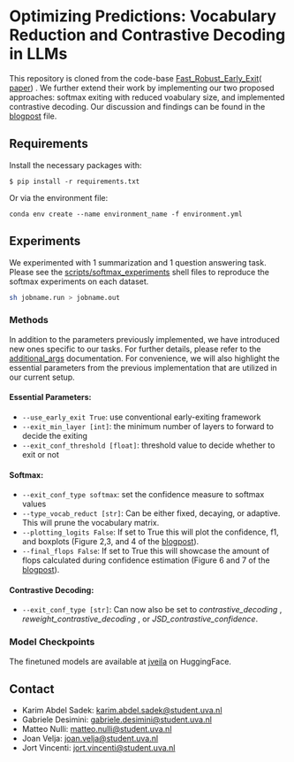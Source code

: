 <!--
# Not all FLOPs are created equally: leveraging confidence in intermediate representations to maximize efficiency subject to calibration error
-->

# Optimizing Predictions: Vocabulary Reduction and Contrastive Decoding in LLMs

This repository is cloned from the code-base <a href="https://github.com/raymin0223/fast_robust_early_exit" target="_blank" rel="noopener noreferrer">  Fast_Robust_Early_Exit</a>( [paper](https://arxiv.org/abs/2310.05424)) . We further extend their work by implementing our two proposed approaches: softmax exiting with reduced voabulary size, and implemented contrastive decoding. Our discussion and findings can be found in the [blogpost](blogpost.md) file.


## Requirements
Install the necessary packages with: 
```
$ pip install -r requirements.txt
```
Or via the environment file:
```
conda env create --name environment_name -f environment.yml
```

## Experiments
We experimented with 1 summarization and 1 question answering task. 
Please see the [scripts/softmax_experiments](src/scripts/softmax_experiments) shell files to reproduce the softmax experiments on each dataset.    
```bash
sh jobname.run > jobname.out
```

### Methods

In addition to the parameters previously implemented, we have introduced new ones specific to our tasks. For further details, please refer to the [additional_args](src/util/additional_args.py)  documentation. For convenience, we will also highlight the essential parameters from the previous implementation that are utilized in our current setup.

#### Essential Parameters:
- `--use_early_exit True`: use conventional early-exiting framework 
- `--exit_min_layer [int]`: the minimum number of layers to forward to decide the exiting
- `--exit_conf_threshold [float]`: threshold value to decide whether to exit or not

#### Softmax: 
- `--exit_conf_type softmax`: set the confidence measure to softmax values
- `--type_vocab_reduct [str]`: Can be either fixed, decaying, or adaptive. This will prune the vocabulary matrix.
- `--plotting_logits False`: If set to True this will plot the confidence, f1, and boxplots (Figure 2,3, and 4 of the [blogpost](blogpost.md)).
- `--final_flops False`: If set to True this will showcase the amount of flops calculated during confidence estimation (Figure 6 and 7 of the [blogpost](blogpost.md)).

#### Contrastive Decoding:
- `--exit_conf_type [str]`: Can now also be set to <i>contrastive_decoding </i>, <i> reweight_contrastive_decoding </i>, or <i>JSD_contrastive_confidence</i>.


### Model Checkpoints


The finetuned models are available at [jveila](https://huggingface.co/jvelja) on HuggingFace.

## Contact
- Karim Abdel Sadek: karim.abdel.sadek@student.uva.nl
- Gabriele Desimini: gabriele.desimini@student.uva.nl
- Matteo Nulli: matteo.nulli@student.uva.nl
- Joan Velja: joan.velja@student.uva.nl
- Jort Vincenti: jort.vincenti@student.uva.nl